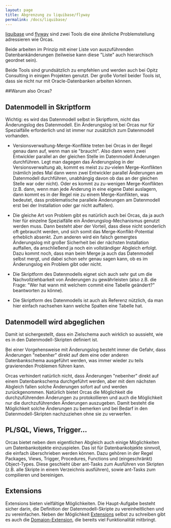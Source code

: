 ```yaml
---
layout: page
title: Abgrenzung zu liquibase/flyway
permalink: /docs/liquibase/
---
```

[liquibase](http://www.liquibase.org/) und [flyway](http://flywaydb.org/) sind zwei Tools die eine ähnliche Problemstellung adressieren wie Orcas.

Beide arbeiten im Prinzip mit einer Liste von auszuführenden Datenbankänderungen (teilweise kann diese "Liste" auch hierarchisch geordnet sein).

Beide Tools sind grundsätzlich zu empfehlen und werden auch bei Opitz Consulting in einigen Projekten genutzt. Der große Vorteil beider Tools ist, dass sie nicht nur mit Oracle-Datenbanken arbeiten können.

##Warum also Orcas?

## Datenmodell in Skriptform
Wichtig: es wird das Datenmodell selbst in Skriptform, nicht das Änderungslog des Datenmodell.
Ein Änderungslog ist bei Orcas nur für Spezialfälle erforderlich und ist immer nur zusätzlich zum Datenmodell vorhanden.

- Versionsverwaltung-Merge-Konflikte treten bei Orcas in der Regel genau dann auf, wenn man sie "braucht". Also dann wenn zwei Entwickler parallel an der gleichen Stelle im Datenmodell Änderungen durchführen. Legt man dagegen das Änderungslog in der Versionsverwaltung ab, kommt es meist zu zu-vielen Merge-Konflikten (nämlich jedes Mal dann wenn zwei Entwickler parallel Änderungen am Datenmodell durchführen, unabhängig davon ob das an der gleichen Stelle war oder nicht). Oder es kommt zu zu-wenigen Merge-Konflikten (z.B. dann, wenn man jede Änderung in eine eigene Datei auslagern, dann kommt es in der Regel nie zu einem Merge-Konflikten, was bedeutet, dass problematische parallele Änderungen am Datenmodell erst bei der Installation oder gar nicht auffallen). 

- Die gleiche Art von Problem gibt es natürlich auch bei Orcas, da ja auch hier für einzelne Spezialfälle ein Änderungslog-Mechanismus genutzt werden muss. Dann besteht aber der Vorteil, dass diese nicht sonderlich oft gebraucht werden, und sich somit das Merge-Konflikt-Potential erheblich absenkt. Zum anderen wird ein falsch gemergtes Änderungslog mit großer Sicherheit bei der nächsten Installation auffallen, da anschließend ja noch ein vollständiger Abgleich erfolgt. Dazu kommt noch, dass man beim Merge ja auch das Datenmodell selbst mergt, und dabei schon sehr genau sagen kann, ob es im Änderungslog ein Problem gibt oder nicht.

- Die Skriptform des Datenmodells eignet sich auch sehr gut um die Nachvollziehbarkeit von Änderungen zu gewährleisten (also z.B. die Frage: "Wer hat wann mit welchem commit eine Tabelle geändert?" beantworten zu könne).

- Die Skriptform des Datenmodells ist auch als Referenz nützlich, da man hier einfach nachsehen kann welche Spalten eine Tabelle hat.

## Datenmodell wird abgeglichen

Damit ist sichergestellt, dass ein Zielschema auch wirklich so aussieht, wie es in den Datenmodell-Skripten definiert ist.

Bei einer Vorgehensweise mit Änderungslog besteht immer die Gefahr, dass Änderungen "nebenher" direkt auf dem eine oder anderen Datenbankschema ausgeführt werden, was immer wieder zu teils gravierenden Problemen führen kann.

Orcas verhindert natürlich nicht, dass Änderungen "nebenher" direkt auf einem Datenbankschema durchgeführt werden, aber mit dem nächsten Abgleich fallen solche Änderungen sofort auf und werden zurückgenommen. Natürlich bietet Orcas die Möglichkeit die durchzuführenden Änderungen zu protokollieren und auch die Möglichkeit nur die durchzuführenden Änderungen auszugeben. Damit besteht die Möglichkeit solche Änderungen zu bemerken und bei Bedarf in den Datenmodell-Skripten nachzuziehen ohne sie zu verwerfen. 

## PL/SQL, Views, Trigger...
Orcas bietet neben dem eigentlichen Abgleich auch einige Möglichkeiten um Datenbankobjekte einzuspielen. Das ist für Datenbankobjekte sinnvoll, die einfach überschrieben werden können. Dazu gehören in der Regel Packages, Views, Trigger, Procedures, Functions und (eingeschränkt) Object-Types. 
Diese geschieht über ant-Tasks zum Ausführen von Skripten (z.B. alle Skripte in einem Verzeichnis ausführen), sowie ant-Tasks zum compilieren und bereinigen. 

## Extensions
Extensions bieten vielfältige Möglichkeiten. Die Haupt-Aufgabe besteht sicher darin, die Definition der Datenmodell-Skripte zu vereinheitlichen und zu vereinfachen. Neben der Möglichkeit [Extensions]({{site.baseurl}}/docs/extensions/) selbst zu schreiben gibt es auch die [Domaion-Extension]({{site.baseurl}}/docs/domain-extension/), die bereits viel Funktionalität mitbringt.

